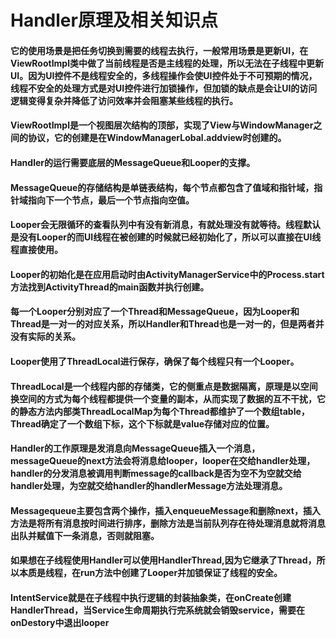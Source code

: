 # Handler原理及相关知识点
#### 它的使用场景是把任务切换到需要的线程去执行，一般常用场景是更新UI，在ViewRootImpl类中做了当前线程是否是主线程的处理，所以无法在子线程中更新UI。因为UI控件不是线程安全的，多线程操作会使UI控件处于不可预期的情况，线程不安全的处理方式是对UI控件进行加锁操作，但加锁的缺点是会让UI的访问逻辑变得复杂并降低了访问效率并会阻塞某些线程的执行。
#### ViewRootImpl是一个视图层次结构的顶部，实现了View与WindowManager之间的协议，它的创建是在WindowManagerLobal.addview时创建的。

#### Handler的运行需要底层的MessageQueue和Looper的支撑。
#### MessageQueue的存储结构是单链表结构，每个节点都包含了值域和指针域，指针域指向下一个节点，最后一个节点指向空值。
#### Looper会无限循环的查看队列中有没有新消息，有就处理没有就等待。线程默认是没有Looper的而UI线程在被创建的时候就已经初始化了，所以可以直接在UI线程直接使用。
#### Looper的初始化是在应用启动时由ActivityManagerService中的Process.start方法找到ActivityThread的main函数并执行创建。
#### 每一个Looper分别对应了一个Thread和MessageQueue，因为Looper和Thread是一对一的对应关系，所以Handler和Thread也是一对一的，但是两者并没有实际的关系。
#### Looper使用了ThreadLocal进行保存，确保了每个线程只有一个Looper。
#### ThreadLocal是一个线程内部的存储类，它的侧重点是数据隔离，原理是以空间换空间的方式为每个线程都提供一个变量的副本，从而实现了数据的互不干扰，它的静态方法内部类ThreadLocalMap为每个Thread都维护了一个数组table，Thread确定了一个数组下标，这个下标就是value存储对应的位置。

#### Handler的工作原理是发消息向MessageQueue插入一个消息，messageQueue的next方法会将消息给looper，looper在交给handler处理，handler的分发消息被调用判断message的callback是否为空不为空就交给handler处理，为空就交给handler的handlerMessage方法处理消息。
#### Messagequeue主要包含两个操作，插入enqueueMessage和删除next，插入方法是将所有消息按时间进行排序，删除方法是当前队列存在待处理消息就将消息出队并赋值下一条消息，否则就阻塞。
 
#### 如果想在子线程使用Handler可以使用HandlerThread,因为它继承了Thread，所以本质是线程，在run方法中创建了Looper并加锁保证了线程的安全。
#### IntentService就是在子线程中执行逻辑的封装抽象类，在onCreate创建HandlerThread，当Service生命周期执行完系统就会销毁service，需要在onDestory中退出looper
